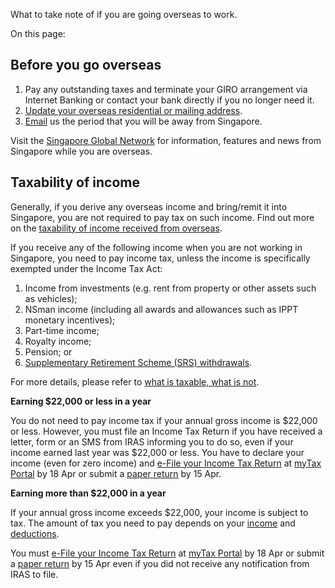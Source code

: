 What to take note of if you are going overseas to work.

On this page:

## Before you go overseas

1. Pay any outstanding taxes and terminate your GIRO arrangement via Internet Banking or contact your bank directly if you no longer need it.
2. [Update your overseas residential or mailing address](https://www.ica.gov.sg/documents/ic/update_residential_address "Update your overseas residential or mailing address").
3. [Email](https://mytax.iras.gov.sg/portal/correspondence/mytax-mail "Email") us the
    period that you will be away from Singapore.

Visit the [Singapore Global Network](https://singaporeglobalnetwork.gov.sg/ "Singapore Global Network") for information, features and news from Singapore while you are overseas.

## Taxability of income

Generally, if you derive any overseas income and bring/remit it into Singapore, you are not required to pay tax on such income. Find out more on the [taxability of income received from overseas](https://www.iras.gov.sg/taxes/individual-income-tax/basics-of-individual-income-tax/what-is-taxable-what-is-not/income-received-from-overseas).

If you receive any of the following income when you are not working in Singapore, you need to pay income tax, unless the income is specifically exempted under the Income Tax Act:

1. Income from investments (e.g. rent from property or other assets such as vehicles);
2. NSman income (including all awards and allowances such as IPPT monetary incentives);
3. Part-time income;
4. Royalty income;
5. Pension; or
6. [Supplementary Retirement Scheme (SRS) withdrawals](https://www.iras.gov.sg/taxes/individual-income-tax/basics-of-individual-income-tax/special-tax-schemes/tax-on-srs-withdrawals).

For more details, please refer to [what is taxable, what is not](https://www.iras.gov.sg/taxes/individual-income-tax/basics-of-individual-income-tax/what-is-taxable-what-is-not).

**Earning $22,000 or less in a year**

You do not need to pay income tax if your annual gross income is $22,000 or less. However, you must file an Income Tax Return if you have received a letter, form or an SMS from IRAS informing you to do so, even if your income earned last year was
$22,000 or less. You have to declare your income (even for zero income) and [e-File your Income Tax Return](https://www.iras.gov.sg/taxes/individual-income-tax/basics-of-individual-income-tax/understanding-my-income-tax-filing/e-filing-your-income-tax-return) at [myTax Portal](https://mytax.iras.gov.sg/login/selection "myTax Portal") by 18 Apr or submit a [paper return](https://www.iras.gov.sg/taxes/individual-income-tax/basics-of-individual-income-tax/understanding-my-income-tax-filing/filing-a-paper-income-tax-return) by 15 Apr.

**Earning more than $22,000 in a year**

If your annual gross income exceeds $22,000, your income is subject to tax. The amount of tax you need to pay depends on your [income](https://www.iras.gov.sg/taxes/individual-income-tax/basics-of-individual-income-tax/tax-residency-and-tax-rates/individual-income-tax-rates) and [deductions](https://www.iras.gov.sg/taxes/individual-income-tax/basics-of-individual-income-tax/tax-reliefs-rebates-and-deductions).

You must [e-File your Income Tax Return](https://www.iras.gov.sg/taxes/individual-income-tax/basics-of-individual-income-tax/understanding-my-income-tax-filing/e-filing-your-income-tax-return) at [myTax Portal](https://mytax.iras.gov.sg/login/selection "myTax Portal") by 18 Apr or
submit a [paper return](https://www.iras.gov.sg/taxes/individual-income-tax/basics-of-individual-income-tax/understanding-my-income-tax-filing/filing-a-paper-income-tax-return) by 15 Apr even if you did not receive any notification from IRAS to file.
